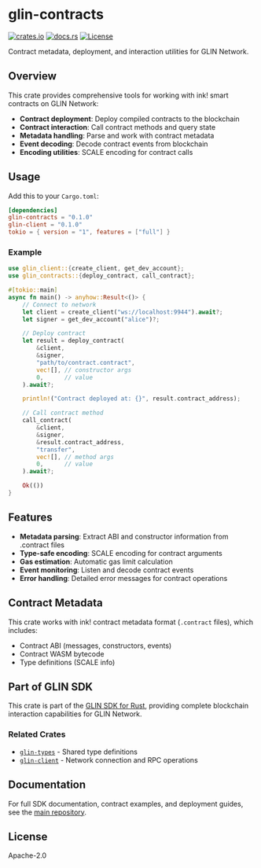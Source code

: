 # glin-contracts

[![crates.io](https://img.shields.io/crates/v/glin-contracts.svg)](https://crates.io/crates/glin-contracts)
[![docs.rs](https://docs.rs/glin-contracts/badge.svg)](https://docs.rs/glin-contracts)
[![License](https://img.shields.io/badge/License-Apache%202.0-blue.svg)](../LICENSE)

Contract metadata, deployment, and interaction utilities for GLIN Network.

## Overview

This crate provides comprehensive tools for working with ink! smart contracts on GLIN Network:

- **Contract deployment**: Deploy compiled contracts to the blockchain
- **Contract interaction**: Call contract methods and query state
- **Metadata handling**: Parse and work with contract metadata
- **Event decoding**: Decode contract events from blockchain
- **Encoding utilities**: SCALE encoding for contract calls

## Usage

Add this to your `Cargo.toml`:

```toml
[dependencies]
glin-contracts = "0.1.0"
glin-client = "0.1.0"
tokio = { version = "1", features = ["full"] }
```

### Example

```rust
use glin_client::{create_client, get_dev_account};
use glin_contracts::{deploy_contract, call_contract};

#[tokio::main]
async fn main() -> anyhow::Result<()> {
    // Connect to network
    let client = create_client("ws://localhost:9944").await?;
    let signer = get_dev_account("alice")?;

    // Deploy contract
    let result = deploy_contract(
        &client,
        &signer,
        "path/to/contract.contract",
        vec![], // constructor args
        0,      // value
    ).await?;

    println!("Contract deployed at: {}", result.contract_address);

    // Call contract method
    call_contract(
        &client,
        &signer,
        &result.contract_address,
        "transfer",
        vec![], // method args
        0,      // value
    ).await?;

    Ok(())
}
```

## Features

- **Metadata parsing**: Extract ABI and constructor information from .contract files
- **Type-safe encoding**: SCALE encoding for contract arguments
- **Gas estimation**: Automatic gas limit calculation
- **Event monitoring**: Listen and decode contract events
- **Error handling**: Detailed error messages for contract operations

## Contract Metadata

This crate works with ink! contract metadata format (`.contract` files), which includes:

- Contract ABI (messages, constructors, events)
- Contract WASM bytecode
- Type definitions (SCALE info)

## Part of GLIN SDK

This crate is part of the [GLIN SDK for Rust](https://github.com/glin-ai/glin-sdk-rust), providing complete blockchain interaction capabilities for GLIN Network.

### Related Crates

- [`glin-types`](https://crates.io/crates/glin-types) - Shared type definitions
- [`glin-client`](https://crates.io/crates/glin-client) - Network connection and RPC operations

## Documentation

For full SDK documentation, contract examples, and deployment guides, see the [main repository](https://github.com/glin-ai/glin-sdk-rust).

## License

Apache-2.0
